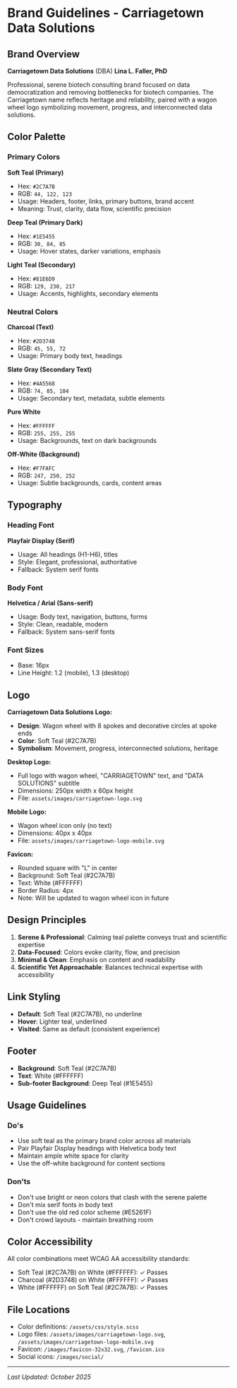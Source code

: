 # Brand Guidelines - Carriagetown Data Solutions

## Brand Overview

**Carriagetown Data Solutions** (DBA)
**Lina L. Faller, PhD**

Professional, serene biotech consulting brand focused on data democratization and removing bottlenecks for biotech companies. The Carriagetown name reflects heritage and reliability, paired with a wagon wheel logo symbolizing movement, progress, and interconnected data solutions.

## Color Palette

### Primary Colors

**Soft Teal (Primary)**
- Hex: `#2C7A7B`
- RGB: `44, 122, 123`
- Usage: Headers, footer, links, primary buttons, brand accent
- Meaning: Trust, clarity, data flow, scientific precision

**Deep Teal (Primary Dark)**
- Hex: `#1E5455`
- RGB: `30, 84, 85`
- Usage: Hover states, darker variations, emphasis

**Light Teal (Secondary)**
- Hex: `#81E6D9`
- RGB: `129, 230, 217`
- Usage: Accents, highlights, secondary elements

### Neutral Colors

**Charcoal (Text)**
- Hex: `#2D3748`
- RGB: `45, 55, 72`
- Usage: Primary body text, headings

**Slate Gray (Secondary Text)**
- Hex: `#4A5568`
- RGB: `74, 85, 104`
- Usage: Secondary text, metadata, subtle elements

**Pure White**
- Hex: `#FFFFFF`
- RGB: `255, 255, 255`
- Usage: Backgrounds, text on dark backgrounds

**Off-White (Background)**
- Hex: `#F7FAFC`
- RGB: `247, 250, 252`
- Usage: Subtle backgrounds, cards, content areas

## Typography

### Heading Font
**Playfair Display (Serif)**
- Usage: All headings (H1-H6), titles
- Style: Elegant, professional, authoritative
- Fallback: System serif fonts

### Body Font
**Helvetica / Arial (Sans-serif)**
- Usage: Body text, navigation, buttons, forms
- Style: Clean, readable, modern
- Fallback: System sans-serif fonts

### Font Sizes
- Base: 16px
- Line Height: 1.2 (mobile), 1.3 (desktop)

## Logo

**Carriagetown Data Solutions Logo:**
- **Design**: Wagon wheel with 8 spokes and decorative circles at spoke ends
- **Color**: Soft Teal (#2C7A7B)
- **Symbolism**: Movement, progress, interconnected solutions, heritage

**Desktop Logo:**
- Full logo with wagon wheel, "CARRIAGETOWN" text, and "DATA SOLUTIONS" subtitle
- Dimensions: 250px width x 60px height
- File: `assets/images/carriagetown-logo.svg`

**Mobile Logo:**
- Wagon wheel icon only (no text)
- Dimensions: 40px x 40px
- File: `assets/images/carriagetown-logo-mobile.svg`

**Favicon:**
- Rounded square with "L" in center
- Background: Soft Teal (#2C7A7B)
- Text: White (#FFFFFF)
- Border Radius: 4px
- Note: Will be updated to wagon wheel icon in future

## Design Principles

1. **Serene & Professional**: Calming teal palette conveys trust and scientific expertise
2. **Data-Focused**: Colors evoke clarity, flow, and precision
3. **Minimal & Clean**: Emphasis on content and readability
4. **Scientific Yet Approachable**: Balances technical expertise with accessibility

## Link Styling

- **Default**: Soft Teal (#2C7A7B), no underline
- **Hover**: Lighter teal, underlined
- **Visited**: Same as default (consistent experience)

## Footer

- **Background**: Soft Teal (#2C7A7B)
- **Text**: White (#FFFFFF)
- **Sub-footer Background**: Deep Teal (#1E5455)

## Usage Guidelines

### Do's
- Use soft teal as the primary brand color across all materials
- Pair Playfair Display headings with Helvetica body text
- Maintain ample white space for clarity
- Use the off-white background for content sections

### Don'ts
- Don't use bright or neon colors that clash with the serene palette
- Don't mix serif fonts in body text
- Don't use the old red color scheme (#E5261F)
- Don't crowd layouts - maintain breathing room

## Color Accessibility

All color combinations meet WCAG AA accessibility standards:
- Soft Teal (#2C7A7B) on White (#FFFFFF): ✓ Passes
- Charcoal (#2D3748) on White (#FFFFFF): ✓ Passes
- White (#FFFFFF) on Soft Teal (#2C7A7B): ✓ Passes

## File Locations

- Color definitions: `/assets/css/style.scss`
- Logo files: `/assets/images/carriagetown-logo.svg`, `/assets/images/carriagetown-logo-mobile.svg`
- Favicon: `/images/favicon-32x32.svg`, `/favicon.ico`
- Social icons: `/images/social/`

---

*Last Updated: October 2025*
